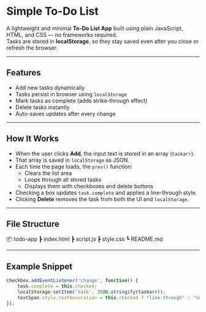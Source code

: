 # Simple To-Do List 

A lightweight and minimal **To-Do List App** built using plain JavaScript, HTML, and CSS — no frameworks required.  
Tasks are stored in **localStorage**, so they stay saved even after you close or refresh the browser.

---

##  Features

- Add new tasks dynamically
- Tasks persist in browser using `localStorage`
- Mark tasks as complete (adds strike-through effect)
- Delete tasks instantly
-  Auto-saves updates after every change

---

##  How It Works

- When the user clicks **Add**, the input text is stored in an array (`taskarr`).
- That array is saved in `localStorage` as JSON.
- Each time the page loads, the `prev()` function:
  - Clears the list area
  - Loops through all stored tasks
  - Displays them with checkboxes and delete buttons
- Checking a box updates `task.complete` and applies a line-through style.
- Clicking **Delete** removes the task from both the UI and `localStorage`.

---

##  File Structure
📦 todo-app
┣ index.html
┣ script.js
┣ style.css
┗ README.md


---

##  Example Snippet

```js
checkbox.addEventListener('change', function() {
    task.complete = this.checked;
    localStorage.setItem('task', JSON.stringify(taskarr));
    textSpan.style.textDecoration = this.checked ? "line-through" : "none";
});



